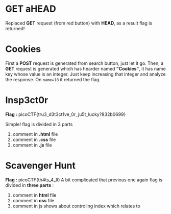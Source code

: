 # GET aHEAD
Replaced **GET** request (from red button) with **HEAD**, as a result flag is returned!

# Cookies
First a **POST** request is generated from search button, just let it go. Then, a **GET** request is generated which has hearder named **"Cookies"**, it has name key whose value is an integer. Just keep increasing that integer and analyze the response. On `name=18` it returned the flag.

# Insp3ct0r
**Flag :** picoCTF{tru3_d3t3ct1ve_0r_ju5t_lucky?832b0699}

Simple!
flag is divided in 3 parts

 1. comment in **.html** file
 2. comment in **.css** file
 3. comment in **.js** file

# Scavenger Hunt
**Flag :** picoCTF{th4ts_4_l0
A bit complicated that previous one
again flag is divided in **three parts** :

 1. comment in **html**  file
 2. comment in **css** file
 3. comment in js shows about controling index which relates to 

<!--stackedit_data:
eyJoaXN0b3J5IjpbLTIxMjM1OTI1NDcsOTI1MjA3NzczLDE1Nz
UxNjk5MjZdfQ==
-->